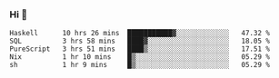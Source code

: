 ### Hi 👋

<!--START_SECTION:waka-->

```text
Haskell      10 hrs 26 mins  ███████████▓░░░░░░░░░░░░░   47.32 %
SQL          3 hrs 58 mins   ████▓░░░░░░░░░░░░░░░░░░░░   18.05 %
PureScript   3 hrs 51 mins   ████▒░░░░░░░░░░░░░░░░░░░░   17.51 %
Nix          1 hr 10 mins    █▒░░░░░░░░░░░░░░░░░░░░░░░   05.29 %
sh           1 hr 9 mins     █▒░░░░░░░░░░░░░░░░░░░░░░░   05.29 %
```

<!--END_SECTION:waka-->
